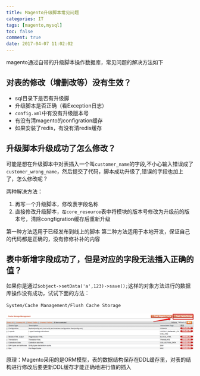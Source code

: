 ```yaml
---
title: Magento升级脚本常见问题
categories: IT
tags: [magento,mysql]
toc: false
comment: true
date: 2017-04-07 11:02:02
---
```





magento通过自带的升级脚本操作数据库，常见问题的解决方法如下



<!--more-->

## 对表的修改（增删改等）没有生效？
 - sql目录下是否有升级脚
 - 升级脚本是否正确（看Exception日志）
 - `config.xml`中有没有升级版本号
 - 有没有清magento的configration缓存
 - 如果安装了redis，有没有清redis缓存


## 升级脚本升级成功了怎么修改？
可能是想在升级脚本中对表插入一个叫`customer_name`的字段,不小心输入错误成了`customer_wrong_name`，然后提交了代码，脚本成功升级了,错误的字段也加上了，怎么修改呢？

两种解决方法：

 1. 再写一个升级脚本，修改表字段名称
 2. 直接修改升级脚本，`在core_resource`表中将模块的版本号修改为升级前的版本号，清除congfigration缓存后重新升级

 第一种方法适用于已经发布到线上的脚本
 第二种方法适用于本地开发，保证自己的代码都是正确的，没有修修补补的内容


## 表中新增字段成功了，但是对应的字段无法插入正确的值？
如果你是通过`$object->setData('a',123)->save();`这样的对象方法进行的数据库操作没有成功，试试下面的方法：

`System/Cache Management/Flush Cache Storage`

![20170407149153414619038.png](magento-set-up-sql-common-problems/20170407149153414619038.png)

原理：Magento采用的是ORM模型，表的数据结构保存在DDL缓存里，对表的结构进行修改后要更新DDL缓存才能正确地进行值的插入
